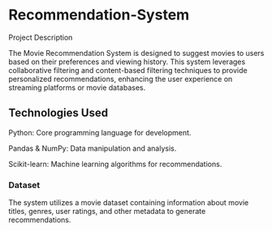 # Recommendation-System


Project Description

The Movie Recommendation System is designed to suggest movies to users based on their preferences and viewing history. This system leverages collaborative filtering and content-based filtering techniques to provide personalized recommendations, enhancing the user experience on streaming platforms or movie databases.

## Technologies Used

Python: Core programming language for development.

Pandas & NumPy: Data manipulation and analysis.

Scikit-learn: Machine learning algorithms for recommendations.


### Dataset

The system utilizes a movie dataset containing information about movie titles, genres, user ratings, and other metadata to generate recommendations.



